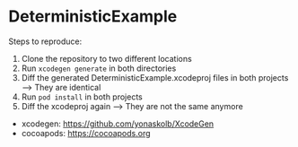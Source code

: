 # DeterministicExample

Steps to reproduce:

1) Clone the repository to two different locations
2) Run `xcodegen generate` in both directories
3) Diff the generated DeterministicExample.xcodeproj files in both projects --> They are identical
4) Run `pod install` in both projects
5) Diff the xcodeproj again --> They are not the same anymore


* xcodegen: https://github.com/yonaskolb/XcodeGen
* cocoapods: https://cocoapods.org
